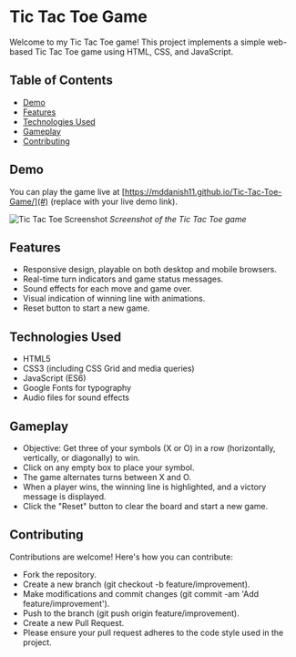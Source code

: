 # Tic Tac Toe Game

Welcome to my Tic Tac Toe game! This project implements a simple web-based Tic Tac Toe game using HTML, CSS, and JavaScript.

## Table of Contents

- [Demo](#demo)
- [Features](#features)
- [Technologies Used](#technologies-used)
- [Gameplay](#gameplay)
- [Contributing](#contributing)

## Demo

You can play the game live at [https://mddanish11.github.io/Tic-Tac-Toe-Game/](#) (replace with your live demo link).

![Tic Tac Toe Screenshot](screenshot.png)
*Screenshot of the Tic Tac Toe game*

## Features

- Responsive design, playable on both desktop and mobile browsers.
- Real-time turn indicators and game status messages.
- Sound effects for each move and game over.
- Visual indication of winning line with animations.
- Reset button to start a new game.

## Technologies Used

- HTML5
- CSS3 (including CSS Grid and media queries)
- JavaScript (ES6)
- Google Fonts for typography
- Audio files for sound effects

## Gameplay

- Objective: Get three of your symbols (X or O) in a row (horizontally, vertically, or diagonally) to win.
- Click on any empty box to place your symbol.
- The game alternates turns between X and O.
- When a player wins, the winning line is highlighted, and a victory message is displayed.
- Click the "Reset" button to clear the board and start a new game.

## Contributing
  Contributions are welcome! Here's how you can contribute:

- Fork the repository.
- Create a new branch (git checkout -b feature/improvement).
- Make modifications and commit changes (git commit -am 'Add feature/improvement').
- Push to the branch (git push origin feature/improvement).
- Create a new Pull Request.
- Please ensure your pull request adheres to the code style used in the project.
